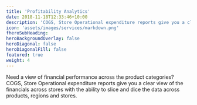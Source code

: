 ```yaml
---
title: 'Profitability Analytics'
date: 2018-11-18T12:33:46+10:00
description: 'COGS, Store Operational expenditure reports give you a clear view of the financials across stores with the ability to slice and dice the data across products, regions and stores.'
icon: 'assets/images/services/markdown.png'
fheroSubHeading: 
heroBackgroundOverlay: false
heroDiagonal: false
heroDiagonalFill: false
featured: true
weight: 4
---
```



Need a view of financial performance across the product categories? COGS, Store Operational expenditure reports give you a clear view of the financials across stores with the ability to slice and dice the data across products, regions and stores.